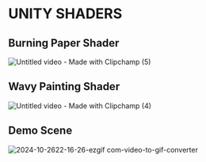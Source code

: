 # UNITY SHADERS

## Burning Paper Shader

![Untitled video - Made with Clipchamp (5)](https://github.com/user-attachments/assets/045078f4-1b53-4450-a893-af987b0ebd43)

## Wavy Painting Shader
![Untitled video - Made with Clipchamp (4)](https://github.com/user-attachments/assets/210a625d-e4d4-4edd-b54a-51bfbad7e550)

## Demo Scene
![2024-10-2622-16-26-ezgif com-video-to-gif-converter](https://github.com/user-attachments/assets/c3e73a45-9617-4472-bb0a-000835356cf2)
